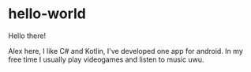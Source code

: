# hello-world

Hello there!

Alex here, I like C# and Kotlin, I've developed one app for android.
In my free time I usually play videogames and listen to music uwu.
